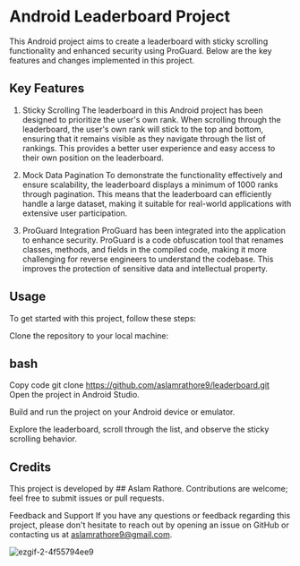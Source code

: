 # Android Leaderboard Project
This Android project aims to create a leaderboard with sticky scrolling functionality and enhanced security using ProGuard. Below are the key features and changes implemented in this project.

## Key Features
1. Sticky Scrolling
The leaderboard in this Android project has been designed to prioritize the user's own rank. When scrolling through the leaderboard, the user's own rank will stick to the top and bottom, ensuring that it remains visible as they navigate through the list of rankings. This provides a better user experience and easy access to their own position on the leaderboard.

2. Mock Data Pagination
To demonstrate the functionality effectively and ensure scalability, the leaderboard displays a minimum of 1000 ranks through pagination. This means that the leaderboard can efficiently handle a large dataset, making it suitable for real-world applications with extensive user participation.

3. ProGuard Integration
ProGuard has been integrated into the application to enhance security. ProGuard is a code obfuscation tool that renames classes, methods, and fields in the compiled code, making it more challenging for reverse engineers to understand the codebase. This improves the protection of sensitive data and intellectual property.

## Usage
To get started with this project, follow these steps:

Clone the repository to your local machine:

## bash
Copy code
git clone https://github.com/aslamrathore9/leaderboard.git
Open the project in Android Studio.

Build and run the project on your Android device or emulator.

Explore the leaderboard, scroll through the list, and observe the sticky scrolling behavior.

## Credits
This project is developed by ## Aslam Rathore. Contributions are welcome; feel free to submit issues or pull requests.


Feedback and Support
If you have any questions or feedback regarding this project, please don't hesitate to reach out by opening an issue on GitHub or contacting us at aslamrathore9@gmail.com.


![ezgif-2-4f55794ee9](https://github.com/aslamrathore9/leaderboard/assets/63500912/f203d530-5a22-4ac2-9394-10b9ec8116f2)
